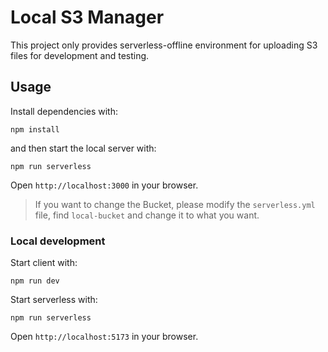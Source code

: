 # Local S3 Manager

This project only provides serverless-offline environment for uploading S3 files for development and testing.

## Usage

Install dependencies with:

```
npm install
```

and then start the local server with:

```
npm run serverless
```

Open `http://localhost:3000` in your browser.

> If you want to change the Bucket, please modify the `serverless.yml` file, find `local-bucket` and change it to what you want.

### Local development

Start client with:

```
npm run dev
```

Start serverless with:

```
npm run serverless
```

Open `http://localhost:5173` in your browser.
